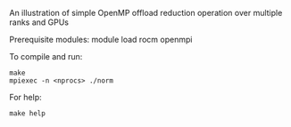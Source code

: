 
An illustration of simple OpenMP offload reduction operation over multiple ranks and GPUs

Prerequisite modules:
module load rocm openmpi

To compile and run:
```
make
mpiexec -n <nprocs> ./norm
```

For help:
```
make help
```
